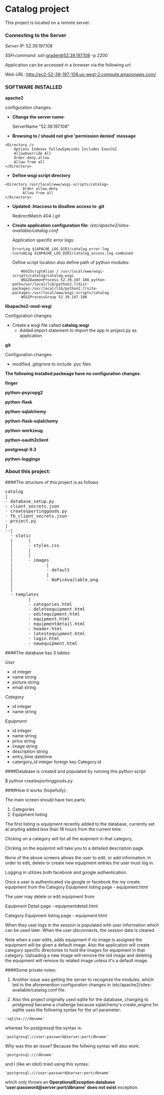 # Catalog project
This project is located on a remote server.


### Connecting to the Server
*Server IP*: 52.39.197.108

*SSH command*: ssh grader@52.39.197.108 -p 2200

Application can be accessed in a browser via the following url:

*Web URL*: http://ec2-52-39-197-108.us-west-2.compute.amazonaws.com/

### SOFTWARE INSTALLED
**apache2**

configuration changes:

* **Change the server name**:

    ServerName "52.39.197.108"

* **Browsing to / should not give 'permission denied' message**
```
<Directory />
    Options Indexes FollowSymLinks Includes ExecCGI
    AllowOverride All
    Order deny,allow
    Allow from all
</Directory>
```
     
* **Define wsgi script directory**
```
<Directory /usr/local/www/wsgi-scripts/catalog>
        Order allow,deny
        Allow from all
</Directory>
```
* **Updated .htaccess to disallow access to .git**

    RedirectMatch 404 /\.git


* **Create application configuration file**: */etc/apache2/sites-available/catalog.conf*

    Application specific error logs:
    ```
	ErrorLog ${APACHE_LOG_DIR}/catalog_error.log
	CustomLog ${APACHE_LOG_DIR}/catalog_access.log combined
    ```

    Define script location also define path of python modules:
    ```
        WSGIScriptAlias / /usr/local/www/wsgi-scripts/catalog/catalog.wsgi
        WSGIDaemonProcess 52.39.197.108 python-path=/usr/local/lib/python2.7/dist-packages:/usr/local/lib/python2.7/site-packages:/usr/local/www/wsgi-scripts/catalog
        WSGIProcessGroup 52.39.197.108
    ```

**libapache2-mod-wsgi**

Configuration changes:

* Create a wsgi file called **catalog.wsgi** 
  * Added import statement to import the app in project.py as application



**git**

Configuration changes:

* modified .gitignore to include .pyc files

**The following installed packeage have no configuration changes**:

**finger**

**python-psycopg2**

**python-flask**

**python-sqlalchemy**

**python-flask-sqlalchemy**

**python-werkzeug**

**python-oauth2client**

**postgresql-9.3**

**python-loggingx**

### About this project:

####The structure of this project is as follows
<pre>
catalog
|
- database_setup.py
- client_secrets.json
- createsportinggoods.py
- fb_client_secrets.json
- project.py
|
--|
  - static
  |      |
  |      - styles.css
  |      |
  |      |
  |      - images
  |             |
  |             - default
  |             |
  |             - NoPicAvailable.png
  |
  |
  - templates
         |
         - categories.html
         - deleteequipment.html
         - editequipment.html
         - equipment.html
         - equipmentdetail.html
         - header.html
         - latestequipment.html
         - login.html
         - newequipment.html
</pre>

####The database has 3 tables:

*User*
- id      integer
- name    string
- picture string
- email   string

*Category*
- id      integer
- name    string

*Equipment*
- id      integer
- name    string
- price   string
- image   string
- description string
- entry_time  datetime
- catergory_id integer foreign key Category.id

####Database is created and populated by running this python script

$ python createsportinggoods.py


####How it works (hopefully):

The main screen should have two parts:
1. Categories
2. Equipment listing

The first listing is equipment recently added to the database, currently set at anyting added less than 16 hours from the current time.

Clicking on a category will list all the euipment in that category, 

Clicking on the equipmnt will take you to a detailed description page.

None of the above screens allows the user to edit, or add information. In order to edit, delete or create new equipment entries the user must log in.

Logging in utilizes both facebook and google authentication.

Once a user is authenticated via google or facebook the my create equipment from the Category Equipment listing page - equipment.html

The user may delete or edit equipment from:

Equipment Detail page - equipmentdetail.html

Category Equipment listing page - equipment.html

When they user logs in the session is populated with user information which can be used later. When the user disconnects, the session data is cleared.

Note when a user edits, adds equipment if no image is assigned the equipment will be given a default image. Also the application will create category specific directories to hold the images for equipment in that category. Uploading a new image will remove the old image and deleting the equipment will remove its related image unless it's a default image.


####Some private notes:
1. Another issue was getting the server to recognize the modules, which led to the aforemention configuration changes in 
/etc/apache2/sites-available/catalog.conf file.

2. Also this project originally used sqlite for the database, changing to postgresql became a challenge because sqlalchemy's create_engine for sqllite uses the following syntax for the url parameter:

```
'sqlite:///dbname'
```

whereas for postgressql the syntax is:

```
'postgresql://user:password@server:port/dbname'
```

Why was this an issue? Because the follwing syntax will also work:

```
'postgresql:///dbname'
```

and I (like an idiot) tried using this syntax:
```
'postgresql:///user:password@server:port/dbname'
```

which only throws an **OperationalException database 'user:password@server:port/dbname' does not exist** exception.

